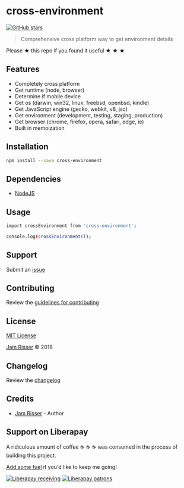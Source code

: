 # cross-environment

[![GitHub stars](https://img.shields.io/github/stars/codejamninja/cross-environment.svg?style=social&label=Stars)](https://github.com/codejamninja/cross-environment)

> Comprehensive cross platform way to get environment details

Please ★ this repo if you found it useful ★ ★ ★


## Features

* Completely cross platform
* Get runtime (node, browser)
* Determine if mobile device
* Get os (darwin, win32, linux, freebsd, openbsd, kindle)
* Get JavaScript engine (gecko, webkit, v8, jsc)
* Get environment (development, testing, staging, production)
* Get browser (chrome, firefox, opera, safari, edge, ie)
* Built in memoization


## Installation

```sh
npm install --save cross-environment
```


## Dependencies

* [NodeJS](https://nodejs.org)


## Usage

```sh
import crossEnvironment from 'cross-environment';

console.log(crossEnvironment());
```


## Support

Submit an [issue](https://github.com/codejamninja/cross-environment/issues/new)


## Contributing

Review the [guidelines for contributing](https://github.com/codejamninja/cross-environment/blob/master/CONTRIBUTING.md)


## License

[MIT License](https://github.com/codejamninja/cross-environment/blob/master/LICENSE)

[Jam Risser](https://codejam.ninja) © 2018


## Changelog

Review the [changelog](https://github.com/codejamninja/cross-environment/blob/master/CHANGELOG.md)


## Credits

* [Jam Risser](https://codejam.ninja) - Author


## Support on Liberapay

A ridiculous amount of coffee ☕ ☕ ☕ was consumed in the process of building this project.

[Add some fuel](https://liberapay.com/codejamninja/donate) if you'd like to keep me going!

[![Liberapay receiving](https://img.shields.io/liberapay/receives/codejamninja.svg?style=flat-square)](https://liberapay.com/codejamninja/donate)
[![Liberapay patrons](https://img.shields.io/liberapay/patrons/codejamninja.svg?style=flat-square)](https://liberapay.com/codejamninja/donate)
